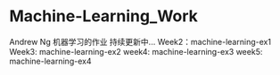 # Machine-Learning_Work
Andrew Ng 机器学习的作业
持续更新中...
Week2：machine-learning-ex1
Week3: machine-learning-ex2
week4: machine-learning-ex3
week5: machine-learning-ex4
